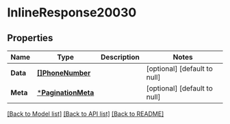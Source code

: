 # InlineResponse20030

## Properties
Name | Type | Description | Notes
------------ | ------------- | ------------- | -------------
**Data** | [**[]PhoneNumber**](PhoneNumber.md) |  | [optional] [default to null]
**Meta** | [***PaginationMeta**](PaginationMeta.md) |  | [optional] [default to null]

[[Back to Model list]](../README.md#documentation-for-models) [[Back to API list]](../README.md#documentation-for-api-endpoints) [[Back to README]](../README.md)

